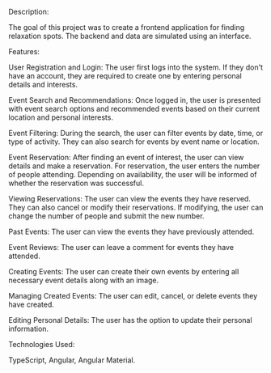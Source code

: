 Description:

The goal of this project was to create a frontend application for finding relaxation spots. The backend and data are simulated using an interface.

Features:

User Registration and Login: The user first logs into the system. If they don't have an account, they are required to create one by entering personal details and interests.

Event Search and Recommendations: Once logged in, the user is presented with event search options and recommended events based on their current location and personal interests.

Event Filtering: During the search, the user can filter events by date, time, or type of activity. They can also search for events by event name or location.

Event Reservation: After finding an event of interest, the user can view details and make a reservation. For reservation, the user enters the number of people attending. Depending on availability, the user will be informed of whether the reservation was successful.

Viewing Reservations: The user can view the events they have reserved. They can also cancel or modify their reservations. If modifying, the user can change the number of people and submit the new number.

Past Events: The user can view the events they have previously attended.

Event Reviews: The user can leave a comment for events they have attended.

Creating Events: The user can create their own events by entering all necessary event details along with an image.

Managing Created Events: The user can edit, cancel, or delete events they have created.

Editing Personal Details: The user has the option to update their personal information.

Technologies Used:

TypeScript, Angular, Angular Material.
  
